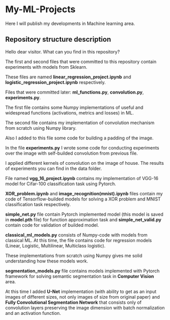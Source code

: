 # My-ML-Projects
Here I will publish my developments in Machine learning area.  

## Repository structure description
Hello dear visitor. What can you find in this repository? 

The first and second files that were committed to this repository contain 
experiments with models from Sklearn. 

These files are named **linear_regression_project.ipynb** and **logistic_regression_project.ipynb** respectively.  

Files that were committed later: **ml_functions.py**, **convolution.py**, **experiments.py**.

The first file contains some Numpy implementations of useful and widespread functions (activations, metrics and losses) in ML.  

The second file contains my implementation of convolution mechanism from scratch using Numpy library. 

Also I added to this file some code for building a padding of the image.

In the file **experiments.py** I wrote some code for conducting experiments over the image with self-builded convolution from previous file.

I applied different kernels of convolution on the image of house. The results of experiments you can find in the data folder.    

File named **vgg_16_project.ipynb** contains my implementation of VGG-16 model for Cifar-100 classification task using Pytorch. 

**XOR_problem.ipynb** and **image_recognition(mnist).ipynb** files contain my code of Tensorflow-builded models for solving a XOR problem and MNIST classification task respectively.

**simple_net.py** file contain Pytorch implemented model (this model is saved in **model.pth** file) for function approximation task 
and **simple_net_valid.py** contain code for validation of builded model.

**classical_ml_models.py** consists of Numpy-code with models from classical ML. At this time, the file contains code for regression models (Linear, Logistic, Multilinear, Multiclass logistic). 

These implementations from scratch using Numpy gives me solid understanding how these models work. 

**segmentation_models.py** file contains models implemented with Pytorch framework for solving semantic segmentation task in **Computer Vision** area. 

At this time I added **U-Net** implementation (with ability to get as an input images of different sizes, not only images of size from original paper) and **Fully Convolutional 
Segmentation Network** that consists only of convolution layers preserving the image dimension with batch normalization and an activation function.
